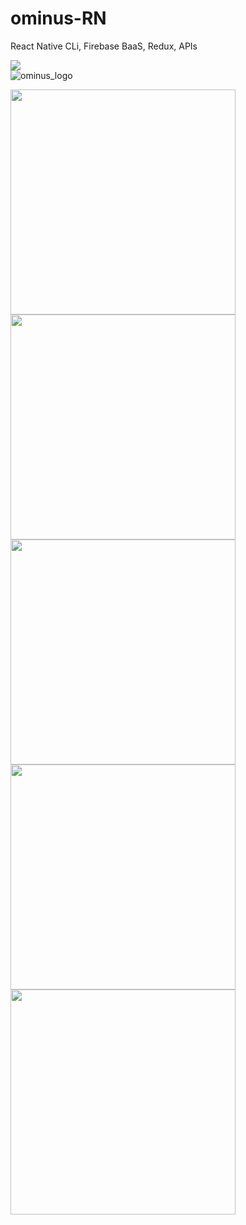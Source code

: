 # ominus-RN
React Native CLi, Firebase BaaS, Redux, APIs  

[![](https://img.shields.io/badge/Made_with-ReactNative-blue?style=for-the-badge&logo=react)](https://reactnative.dev/docs/getting-started)  
![ominus_logo](https://github.com/occiandiaali/ominus-RN/assets/40769994/2761dc5f-16b1-4c75-bbdb-d60213d7a7c7)  


<img src="https://github.com/occiandiaali/ominus-RN/assets/40769994/fba57da2-1cdb-4b8d-b22c-d9a22eaf179b.jpg" height="360">
<img src="https://github.com/occiandiaali/ominus-RN/assets/40769994/52328e69-e4ca-45fa-939f-ddf1b9ef4fa5.jpg" height="360">
<img src="https://github.com/occiandiaali/ominus-RN/assets/40769994/fca03a3f-ac1e-4de3-8f09-8ae2671ad7a3.jpg" height="360">
<img src="https://github.com/occiandiaali/ominus-RN/assets/40769994/76b5c536-9db0-4617-8f74-3dc918eda5b5.jpg" height="360">
<img src="https://github.com/occiandiaali/ominus-RN/assets/40769994/7dad7cdf-0e01-4a9e-b57d-60bffbd8797f.jpg" height="360">

